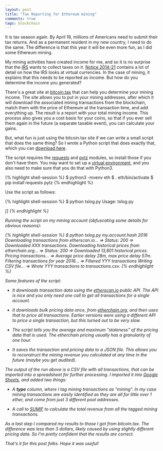 ```yaml
---
layout: post
title: "Tax Reporting for Ethereum mining"
comments: true
tags: blockchain
---
```


It is tax season again. By April 18, millions of Americans need to submit their
tax returns. And as a permanent resident in my new country, I need to do the
same. The difference is that this year it will be even more fun, as I did some
Ethereum mining.

<!--more-->

My mining activities have created income for me, and so it is no surprise that
the [IRS](https://www.irs.gov/uac/newsroom/irs-virtual-currency-guidance) wants
to collect taxes on it. [Notice
2014-21](https://www.irs.gov/pub/irs-drop/n-14-21.pdf) contains a lot of detail
on how the IRS looks at virtual currencies. In the case of mining, it explains
that this needs to be reported as income. But how do you determine the income
you generated?

There's a great site at [bitcoin.tax](https://bitcoin.tax) that can help you
determine your mining income. The site allows you to put in your mining
addresses, after which it will download the associated mining transactions from
the blockchain, match them with the price of Ethereum at the transaction time,
and add everything up.  The result is a report with your total mining income.
This process also gives you a cost basis for your coins, so that if you ever
sell them again in the future (a separate taxable event), you can calculate
your gains.

But, what fun is just using the bitcoin.tax site if we can write a small script
that does the same thing? So I wrote a Python script that does exactly that,
which you can [download
here](https://gist.github.com/geertj/81dbb52e10821101a9f5d9ba774ff90d).

The script requires the [requests](http://docs.python-requests.org/) and
[pytz](https://pypi.python.org/pypi/pytz) modules, so install those if you
don't have them. You may want to set up a [virtual
environment](https://docs.python.org/3/library/venv.html), and you also need to
make sure that you do that with Python3.

{% highlight shell-session %}
$ python3 -mvenv eth
$ . eth/bin/activate
$ pip install requests pytz
{% endhighlight %}

Use the script as follows:

{% highlight shell-session %}
$ python txlog.py
Usage: txlog.py <address> [<year>]
{% endhighlight %}

Running the script on my mining account (obfuscating some details for obvious
reasons):

{% highlight shell-session %}
$ python txlog.py my.account.hash 2016
Downloading transactions from etherscan.io...
=> Status: 200
=> Downloaded XXX transactions.
Downloading historical prices from etherchain.org...
=> Status: 200
=> Downloaded 13,801 historical prices.
Pricing transactions...
=> Average price delay 28m, max price delay 57m.
Filtering transactions for year 2016...
=> Filtered YYY transactions
Writing CSV file...
=> Wrote YYY transactions to transactions.csv.
{% endhighlight %}

Some features of the script:

* It downloads transaction data using the
  [etherscan.io](https://etherscan.io/apis) public API. The API is nice and you
  only need one call to get all transactions for a single account.

* It downloads bulk pricing data once, from
  [etherchain.org](https://etherchain.org/api/statistics/price), and then uses
  that to price all transactions. Earlier versions were using a different API
  to price a single transaction, but this turned out to be very slow.

* The script tells you the average and maximum "staleness" of the pricing data
  that is used.  The etherchain pricing usually has a granularity of one hour.

* It saves the transaction and pricing data to a JSON file. This allows you to
  reconstruct the mining revenue you calculated at any time in the future
  (maybe you get audited).

The output of the run above is a CSV file with all transactions, that can be
imported into a spreadsheet for further processing. I imported it into [Google
Sheets](https://docs.google.com/spreadsheets), and added two things:

* A **type** column, where I tag mining transactions as "mining". In my case
  mining transactions are easily identified as they are all for little over 1
  ether, and come from just 3 different pool addresses.

* A call to [SUMIF](https://support.google.com/docs/answer/3093583?hl=en)
  to calculate the total revenue from all the tagged mining transactions.

As a last step I compared my results to those I got from bitcoin.tax. The
difference was less than 3 dollars, likely caused by using slightly different
pricing data. So I'm pretty confident that the results are correct.

That's it for this post folks. Hope it was useful!
